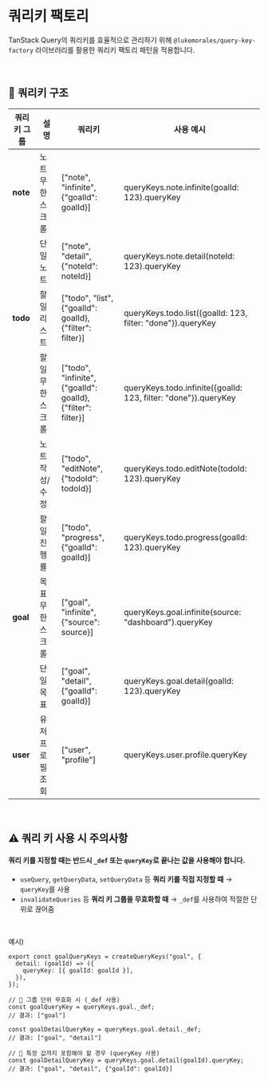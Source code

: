 # 쿼리키 팩토리

TanStack Query의 쿼리키를 효율적으로 관리하기 위해
`@lukemorales/query-key-factory` 라이브러리를 활용한 쿼리키 팩토리 패턴을 적용합니다.

<br />

## 📍 쿼리키 구조

| **쿼리키 그룹** | **설명**         | **쿼리키**                                                   | **사용 예시**                                                   |
| --------------- | ---------------- | ------------------------------------------------------------ | --------------------------------------------------------------- |
| **note**        | 노트 무한스크롤  | ["note", "infinite", {"goalId": goalId}]                     | queryKeys.note.infinite(goalId: 123).queryKey                   |
|                 | 단일 노트        | ["note", "detail", {"noteId": noteId}]                       | queryKeys.note.detail(noteId: 123).queryKey                     |
| **todo**        | 할 일 리스트     | ["todo", "list", {"goalId": goalId}, {"filter": filter}]     | queryKeys.todo.list({goalId: 123, filter: "done"}).queryKey     |
|                 | 할 일 무한스크롤 | ["todo", "infinite", {"goalId": goalId}, {"filter": filter}] | queryKeys.todo.infinite({goalId: 123, filter: "done"}).queryKey |
|                 | 노트 작성/수정   | ["todo", "editNote", {"todoId": todoId}]                     | queryKeys.todo.editNote(todoId: 123).queryKey                   |
|                 | 할 일 진행률     | ["todo", "progress", {"goalId": goalId}]                     | queryKeys.todo.progress(goalId: 123).queryKey                   |
| **goal**        | 목표 무한스크롤  | ["goal", "infinite", {"source": source}]                     | queryKeys.goal.infinite(source: "dashboard").queryKey           |
|                 | 단일 목표        | ["goal", "detail", {"goalId": goalId}]                       | queryKeys.goal.detail(goalId: 123).queryKey                     |
| **user**        | 유저 프로필 조회 | ["user", "profile"]                                          | queryKeys.user.profile.queryKey                                 |

<br />

## **⚠️ 쿼리 키 사용 시 주의사항**

#### 쿼리 키를 지정할 때는 반드시 `_def` 또는 `queryKey`로 끝나는 값을 사용해야 합니다.

- `useQuery`, `getQueryData`, `setQueryData` 등 **쿼리 키를 직접 지정할 때** → `queryKey`를 사용
- `invalidateQueries` 등 **쿼리 키 그룹을 무효화할 때** → `_def`를 사용하여 적절한 단위로 끊어줌

<br />

예시)

```tsx
export const goalQueryKeys = createQueryKeys("goal", {
  detail: (goalId) => ({
    queryKey: [{ goalId: goalId }],
  }),
});

// 🔹 그룹 단위 무효화 시 (_def 사용)
const goalQueryKey = queryKeys.goal._def;
// 결과: ["goal"]

const goalDetailQueryKey = queryKeys.goal.detail._def;
// 결과: ["goal", "detail"]

// 🔹 특정 값까지 포함해야 할 경우 (queryKey 사용)
const goalDetailQueryKey = queryKeys.goal.detail(goalId).queryKey;
// 결과: ["goal", "detail", {"goalId": goalId}]
```
